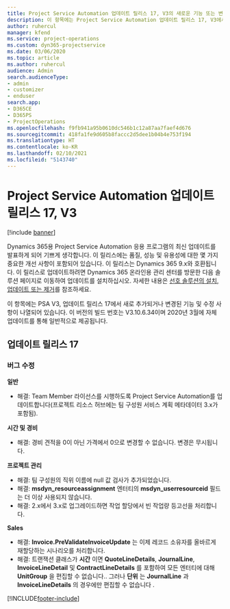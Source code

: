 ```yaml
---
title: Project Service Automation 업데이트 릴리스 17, V3의 새로운 기능 또는 변경된 기능
description: 이 항목에는 Project Service Automation 업데이트 릴리스 17, V3에서 사용할 수 있는 기능 및 수정 사항이 나열되어 있습니다.
author: ruhercul
manager: kfend
ms.service: project-operations
ms.custom: dyn365-projectservice
ms.date: 03/06/2020
ms.topic: article
ms.author: ruhercul
audience: Admin
search.audienceType:
- admin
- customizer
- enduser
search.app:
- D365CE
- D365PS
- ProjectOperations
ms.openlocfilehash: f9fb941a95b0610dc546b1c12a87aa7faef4d676
ms.sourcegitcommit: 418fa1fe9d605b8faccc2d5dee1b04b4e753f194
ms.translationtype: HT
ms.contentlocale: ko-KR
ms.lasthandoff: 02/10/2021
ms.locfileid: "5143740"
---
```

# <a name="project-service-automation-update-release-17-v3"></a>Project Service Automation 업데이트 릴리스 17, V3

[!include [banner](../includes/psa-now-project-operations.md)]

Dynamics 365용 Project Service Automation 응용 프로그램의 최신 업데이트를 발표하게 되어 기쁘게 생각합니다. 이 릴리스에는 품질, 성능 및 유용성에 대한 몇 가지 중요한 개선 사항이 포함되어 있습니다.  이 릴리스는 Dynamics 365 9.x와 호환됩니다. 이 릴리스로 업데이트하려면 Dynamics 365 온라인용 관리 센터를 방문한 다음 솔루션 페이지로 이동하여 업데이트를 설치하십시오. 자세한 내용은 [선호 솔루션의 설치, 업데이트 또는 제거](https://docs.microsoft.com/power-platform/admin/install-remove-preferred-solution)를 참조하세요.

이 항목에는 PSA V3, 업데이트 릴리스 17에서 새로 추가되거나 변경된 기능 및 수정 사항이 나열되어 있습니다. 이 버전의 빌드 번호는 V3.10.6.34이며 2020년 3월에 자체 업데이트를 통해 일반적으로 제공됩니다.


## <a name="update-release-17"></a>업데이트 릴리스 17

### <a name="bug-fixes"></a>버그 수정

**일반**

- 해결: Team Member 라이선스를 시행하도록 Project Service Automation를 업데이트합니다(프로젝트 리소스 허브에는 팀 구성원 서비스 계획 메타데이터 3.x가 포함됨).
 
**시간 및 경비**

- 해결: 경비 견적을 0이 아닌 가격에서 0으로 변경할 수 없습니다. 변경은 무시됩니다.

**프로젝트 관리**

- 해결: 팀 구성원의 직위 이름에 null 값 검사가 추가되었습니다.
- 해결: **msdyn_resourceassignment** 엔터티의 **msdyn_userresourceid** 필드는 더 이상 사용되지 않습니다.
- 해결: 2.x에서 3.x로 업그레이드하면 작업 할당에서 빈 작업량 등고선을 처리합니다.

**Sales**

- 해결: **Invoice.PreValidateInvoiceUpdate** 는 이제 레코드 소유자를 올바르게 재할당하는 시나리오를 처리합니다.
- 해결: 트랜잭션 클래스가 **시간** 이면 **QuoteLineDetails**, **JournalLine**, **InvoiceLineDetail** 및 **ContractLineDetails** 를 포함하여 모든 엔터티에 대해 **UnitGroup** 을 편집할 수 없습니다.. 그러나 **단위** 는 **JournalLine** 과 **InvoiceLineDetails** 의 경우에만 편집할 수 없습니다 .




[!INCLUDE[footer-include](../includes/footer-banner.md)]